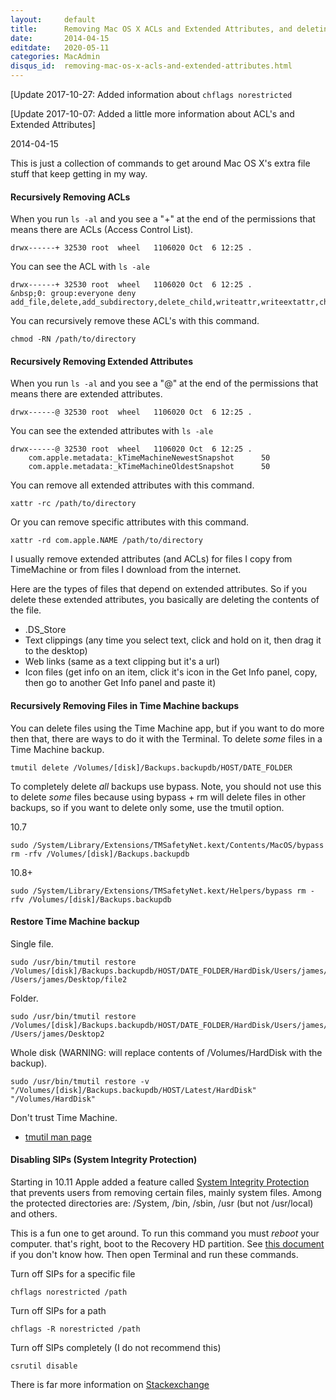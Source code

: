 ```yaml
---
layout:     default
title:      Removing Mac OS X ACLs and Extended Attributes, and deleting Time Machine backups
date:       2014-04-15
editdate:   2020-05-11
categories: MacAdmin
disqus_id:  removing-mac-os-x-acls-and-extended-attributes.html
---
```


[Update 2017-10-27: Added information about `chflags norestricted`

[Update 2017-10-07: Added a little more information about ACL's and Extended Attributes]

2014-04-15

This is just a collection of commands to get around Mac OS X's extra file stuff that keep getting in my way.

#### Recursively Removing ACLs

When you run `ls -al` and you see a "+" at the end of the permissions that means there are ACLs (Access Control List).

    drwx------+ 32530 root  wheel   1106020 Oct  6 12:25 .

You can see the ACL with `ls -ale`

    drwx------+ 32530 root  wheel   1106020 Oct  6 12:25 .
    &nbsp;0: group:everyone deny add_file,delete,add_subdirectory,delete_child,writeattr,writeextattr,chown

You can recursively remove these ACL's with this command.

    chmod -RN /path/to/directory

#### Recursively Removing Extended Attributes

When you run `ls -al` and you see a "@" at the end of the permissions that means there are extended attributes.

    drwx------@ 32530 root  wheel   1106020 Oct  6 12:25 .

You can see the extended attributes with `ls -ale`

    drwx------@ 32530 root  wheel   1106020 Oct  6 12:25 .
        com.apple.metadata:_kTimeMachineNewestSnapshot      50
        com.apple.metadata:_kTimeMachineOldestSnapshot      50

You can remove all extended attributes with this command.

    xattr -rc /path/to/directory

Or you can remove specific attributes with this command.

    xattr -rd com.apple.NAME /path/to/directory

I usually remove extended attributes (and ACLs) for files I copy from TimeMachine or from files I download from the internet.

Here are the types of files that depend on extended attributes.  So if you delete these extended attributes, you basically are deleting the contents of the file.

- .DS_Store
- Text clippings (any time you select text, click and hold on it, then drag it to the desktop)
- Web links (same as a text clipping but it's a url)
- Icon files (get info on an item, click it's icon in the Get Info panel, copy, then go to another Get Info panel and paste it)

#### Recursively Removing Files in Time Machine backups

You can delete files using the Time Machine app, but if you want to do more then that, there are ways to do it with the Terminal.  To delete *some* files in a Time Machine backup.

    tmutil delete /Volumes/[disk]/Backups.backupdb/HOST/DATE_FOLDER

To completely delete *all* backups use bypass.  Note, you should not use this to delete *some* files because using bypass + rm will delete files in other backups, so if you want to delete only some, use the tmutil option.

10.7

    sudo /System/Library/Extensions/TMSafetyNet.kext/Contents/MacOS/bypass rm -rfv /Volumes/[disk]/Backups.backupdb

10.8+

    sudo /System/Library/Extensions/TMSafetyNet.kext/Helpers/bypass rm -rfv /Volumes/[disk]/Backups.backupdb

#### Restore Time Machine backup

Single file.

	sudo /usr/bin/tmutil restore /Volumes/[disk]/Backups.backupdb/HOST/DATE_FOLDER/HardDisk/Users/james/Desktop/file /Users/james/Desktop/file2

Folder.

	sudo /usr/bin/tmutil restore /Volumes/[disk]/Backups.backupdb/HOST/DATE_FOLDER/HardDisk/Users/james/Desktop /Users/james/Desktop2

Whole disk (WARNING: will replace contents of /Volumes/HardDisk with the backup).

	sudo /usr/bin/tmutil restore -v "/Volumes/[disk]/Backups.backupdb/HOST/Latest/HardDisk" "/Volumes/HardDisk"

Don't trust Time Machine.

- [tmutil man page](https://ss64.com/osx/tmutil.html)

#### Disabling SIPs (System Integrity Protection)

Starting in 10.11 Apple added a feature called [System Integrity Protection](https://en.wikipedia.org/wiki/System_Integrity_Protection) that prevents users from removing certain files, mainly system files.  Among the protected directories are: /System, /bin, /sbin, /usr (but not /usr/local) and others.

This is a fun one to get around.  To run this command you must *reboot* your computer. that's right, boot to the Recovery HD partition.  See [this document](https://support.apple.com/en-us/HT204904) if you don't know how.  Then open Terminal and run these commands.

Turn off SIPs for a specific file

    chflags norestricted /path

Turn off SIPs for a path

    chflags -R norestricted /path

Turn off SIPs completely (I do not recommend this)

    csrutil disable

There is far more information on [Stackexchange](https://apple.stackexchange.com/questions/208478/how-do-i-disable-system-integrity-protection-sip-aka-rootless-on-os-x-10-11#208481)
